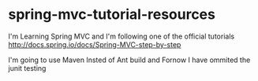 spring-mvc-tutorial-resources
=============================

I'm Learning Spring MVC and I'm following one of the official tutorials http://docs.spring.io/docs/Spring-MVC-step-by-step

I'm going to use Maven Insted of Ant build and Fornow I have ommited the junit testing 
